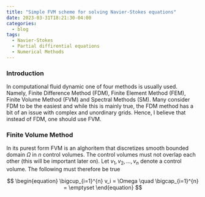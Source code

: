 ```yaml
---
title: "Simple FVM scheme for solving Navier-Stokes equations"
date: 2023-03-31T18:21:30-04:00
categories:
  - blog
tags:
  - Navier-Stokes
  - Partial diffirential equations
  - Numerical Methods
---
```

### Introduction
In computational fluid dynamic one of four methods is usually used. Namely, Finite Difference Method (FDM), Finite Element Method (FEM), Finite Volume Method (FVM) and Spectral Methods (SM). Many consider FDM to be the easiest and while this is mainly true, the FDM method has a bit of an issue with complex and unordinary grids. Hence, I believe that instead of FDM, one should use FVM.
### Finite Volume Method
In its purest form FVM is an alghoritem that discretizes smooth bounded domain $\Omega$ in $n$ control volumes. The control volumes must not overlap each other (this will be important later on). Let $v_1, v_2, ..., v_n$ denote a control volume. The following must therefore be true

$$
\begin{equation}
  \bigcup_{i=1}^{n} v_i = \Omega \quad \bigcap_{i=1}^{n} = \emptyset
\end{equation}
$$




